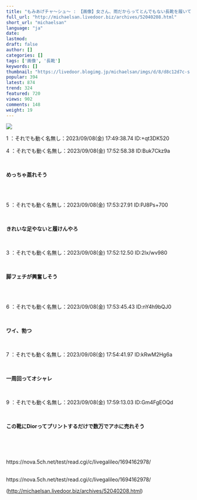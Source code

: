 ```yaml
---
title: "もみあげチャ〜シュ〜 : 【画像】女さん、雨だからってとんでもない長靴を履いてしまう"
full_url: "http://michaelsan.livedoor.biz/archives/52040208.html"
short_url: "michaelsan"
language: "ja"
date: 
lastmod: 
draft: false
author: []
categories: []
tags: ['画像', '長靴']
keywords: []
thumbnail: "https://livedoor.blogimg.jp/michaelsan/imgs/d/8/d8c12d7c-s.jpg"
popular: 394
latest: 874
trend: 324
featured: 720
views: 902
comments: 148
weight: 19
---
```


![](https://livedoor.blogimg.jp/michaelsan/imgs/d/8/d8c12d7c-s.jpg)

<div><p>1 ：それでも動く名無し：2023/09/08(金) 17:49:38.74 ID:+qt3DK520</p><p>4 ：それでも動く名無し：2023/09/08(金) 17:52:58.38 ID:Buk7Ckz9a</p><br><b><p>めっちゃ蒸れそう</p><br></b><br><p>5 ：それでも動く名無し：2023/09/08(金) 17:53:27.91 ID:PJ8Ps+700</p><br><b><p>きれいな足やないと履けんやろ</p></b><br><p>3 ：それでも動く名無し：2023/09/08(金) 17:52:12.50 ID:2Ix/wv980</p><br><b><p>脚フェチが興奮しそう</p><br></b><br><p>6 ：それでも動く名無し：2023/09/08(金) 17:53:45.43 ID:nY4h9bQJ0</p><br><b><p>ワイ、勃つ</p></b><br><p>7 ：それでも動く名無し：2023/09/08(金) 17:54:41.97 ID:kRwM2Hg6a</p><br><b><p>一周回ってオシャレ</p></b><br><p>9 ：それでも動く名無し：2023/09/08(金) 17:59:13.03 ID:Gm4FgEOQd</p><br><b><p><p>この靴にDiorってプリントするだけで数万でアホに売れそう </p><br></p><br></b><br>https://nova.5ch.net/test/read.cgi/c/livegalileo/1694162978/<br><br clear='all'> <p id='a6850dc6aefc0d5bbff2bea180d92d89'> </p> <p id='a6850dc6aefc0d5bbff2bea180d92d89'> </p> <p class='alistcloud-container-6795'></p> <p>https://nova.5ch.net/test/read.cgi/c/livegalileo/1694162978/</p></div>

(http://michaelsan.livedoor.biz/archives/52040208.html)
